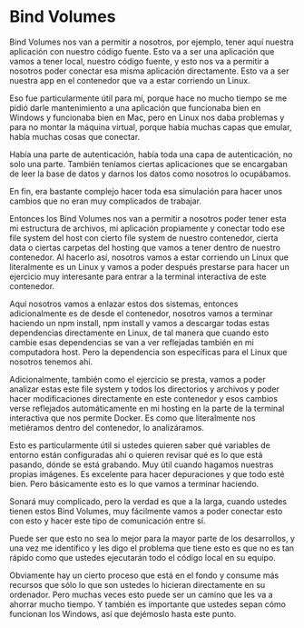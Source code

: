 # Bind Volumes

Bind Volumes nos van a permitir a nosotros, por ejemplo, tener aquí nuestra aplicación con nuestro código fuente. Esto va a ser una aplicación que vamos a tener local, nuestro código fuente, y esto nos va a permitir a nosotros poder conectar esa misma aplicación directamente. Esto va a ser nuestra app en el contenedor que va a estar corriendo un Linux.

Eso fue particularmente útil para mí, porque hace no mucho tiempo se me pidió darle mantenimiento a una aplicación que funcionaba bien en Windows y funcionaba bien en Mac, pero en Linux nos daba problemas y para no montar la máquina virtual, porque había muchas capas que emular, había muchas cosas que conectar.

Había una parte de autenticación, había toda una capa de autenticación, no solo una parte.
También teníamos ciertas aplicaciones que se encargaban de leer la base de datos y darnos los datos como nosotros lo ocupábamos.

En fin, era bastante complejo hacer toda esa simulación para hacer unos cambios que no eran muy complicados de trabajar.

Entonces los Bind Volumes nos van a permitir a nosotros poder tener esta mi estructura de archivos, mi aplicación propiamente y conectar todo ese file system del host con cierto file system de nuestro contenedor, cierta data o ciertas carpetas del hosting que vamos a tener dentro de nuestro contenedor. Al hacerlo así, nosotros vamos a estar corriendo un Linux que literalmente es un Linux y vamos a poder después prestarse para hacer un ejercicio muy interesante para entrar a la terminal interactiva de este contenedor.

Aquí nosotros vamos a enlazar estos dos sistemas, entonces adicionalmente es de desde el contenedor, nosotros vamos a terminar haciendo un npm install, npm install y vamos a descargar todas estas dependencias directamente en Linux, de tal manera que cuando esto cambie esas dependencias se van a ver reflejadas también en mi computadora host. Pero la dependencia son específicas para el Linux que nosotros tenemos ahí.

Adicionalmente, también como el ejercicio se presta, vamos a poder analizar estas este file system y todos los directorios y archivos y poder hacer modificaciones directamente en este contenedor y esos cambios verse reflejados automáticamente en mi hosting en la parte de la terminal interactiva que nos permite Docker. Es como que literalmente nos metiéramos dentro del contenedor, lo analizáramos.

Esto es particularmente útil si ustedes quieren saber qué variables de entorno están configuradas ahí o quieren revisar qué es lo que está pasando, dónde se está grabando. Muy útil cuando hagamos nuestras propias imágenes. Es excelente para hacer depuraciones y que todo esté bien. Pero básicamente esto es lo que vamos a terminar haciendo.

Sonará muy complicado, pero la verdad es que a la larga, cuando ustedes tienen estos Bind Volumes, muy fácilmente vamos a poder conectar esto con esto y hacer este tipo de comunicación entre sí.

Puede ser que esto no sea lo mejor para la mayor parte de los desarrollos, y una vez me identifico y les digo el problema que tiene esto es que no es tan rápido como que ustedes ejecutarán todo el código local en su equipo.

Obviamente hay un cierto proceso que está en el fondo y consume más recursos que sólo lo que son ustedes lo hicieran directamente en su ordenador. Pero muchas veces esto puede ser un camino que les va a ahorrar mucho tiempo. Y también es importante que ustedes sepan cómo funcionan los Windows, así que dejémoslo hasta este punto.

